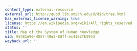 ```yaml
---
content_type: external-resource
external_url: http://quod.lib.umich.edu/d/did/tree.html
has_external_license_warning: true
license: https://en.wikipedia.org/wiki/All_rights_reserved
status: ''
title: Map of the System of Human Knowledge
uid: 98481e90-4887-49e2-8dff-ec4182fb994d
wayback_url: ''
---
```

